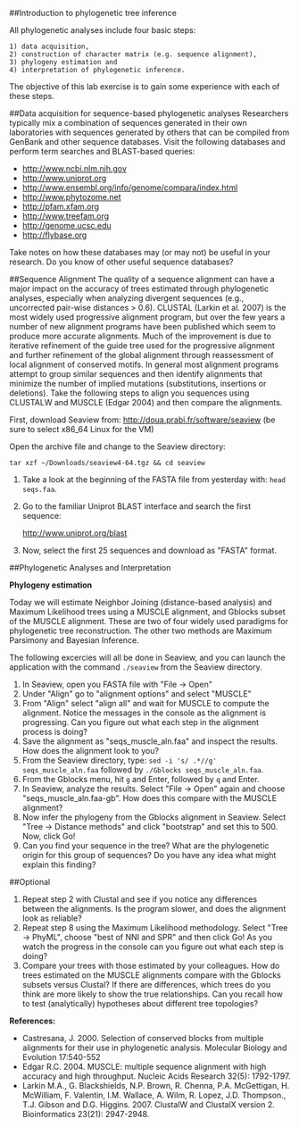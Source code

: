 ##Introduction to phylogenetic tree inference

All phylogenetic analyses include four basic steps: 

	1) data acquisition, 
	2) construction of character matrix (e.g. sequence alignment), 
	3) phylogeny estimation and 
	4) interpretation of phylogenetic inference. 

The objective of this lab exercise is to gain some experience with each of these steps.

##Data acquisition for sequence-based phylogenetic analyses
Researchers typically mix a combination of sequences generated in their own laboratories with sequences generated by others that can be compiled from GenBank and other sequence databases. Visit the following databases and perform term searches and BLAST-based queries:
	
*	http://www.ncbi.nlm.nih.gov
*	http://www.uniprot.org
*	http://www.ensembl.org/info/genome/compara/index.html
*	http://www.phytozome.net
*	http://pfam.xfam.org
*	http://www.treefam.org
*	http://genome.ucsc.edu
*	http://flybase.org

Take notes on how these databases may (or may not) be useful in your research.  Do you know of other useful sequence databases?

##Sequence Alignment
The quality of a sequence alignment can have a major impact on the accuracy of trees estimated through phylogenetic analyses, especially when analyzing divergent sequences (e.g., uncorrected pair-wise distances > 0.6). CLUSTAL (Larkin et al. 2007) is the most widely used progressive alignment program, but over the few years a number of new alignment programs have been published which seem to produce more accurate alignments. Much of the improvement is due to iterative refinement of the guide tree used for the progressive alignment and further refinement of the global alignment through reassessment of local alignment of conserved motifs. In general most alignment programs attempt to group similar sequences and then identify alignments that minimize the number of implied mutations (substitutions, insertions or deletions). Take the following steps to align you sequences using CLUSTALW and MUSCLE (Edgar 2004) and then compare the alignments.

First, download Seaview from: http://doua.prabi.fr/software/seaview (be sure to select x86_64 Linux for the VM)

Open the archive file and change to the Seaview directory:

    tar xzf ~/Downloads/seaview4-64.tgz && cd seaview
 
1. Take a look at the beginning of the FASTA file from yesterday with: `head seqs.faa`.
2. Go to the familiar Uniprot BLAST interface and search the first sequence: 

   http://www.uniprot.org/blast

3. Now, select the first 25 sequences and download as "FASTA" format.

##Phylogenetic Analyses and Interpretation

**Phylogeny estimation**

Today we will estimate Neighbor Joining (distance-based analysis) and Maximum Likelihood trees using a MUSCLE alignment, and Gblocks subset of the MUSCLE alignment. These are two of four widely used paradigms for phylogenetic tree reconstruction. The other two methods are Maximum Parsimony and Bayesian Inference.

The following excercies will all be done in Seaview, and you can launch the application with the command `./seaview` from the Seaview directory.

1. In Seaview, open you FASTA file with "File -> Open"
2. Under "Align" go to "alignment options" and select "MUSCLE"
3. From "Align" select "align all" and wait for MUSCLE to compute the alignment. Notice the messages in the console as the alignment is progressing. Can you figure out what each step in the alignment process is doing?
4. Save the alignment as "seqs_muscle_aln.faa" and inspect the results. How does the alignment look to you?
5. From the Seaview directory, type: 
   `sed -i 's/ .*//g' seqs_muscle_aln.faa` followed by 
    `./Gblocks seqs_muscle_aln.faa`.
6. From the Gblocks menu, hit `g` and Enter, followed by `q` and Enter.
7. In Seaview, analyze the results. Select "File -> Open" again and choose "seqs_muscle_aln.faa-gb". How does this compare with the MUSCLE alignment?
8. Now infer the phylogeny from the Gblocks alignment in Seaview. Select "Tree -> Distance methods" and click "bootstrap" and set this to 500. Now, click Go!
9. Can you find your sequence in the tree? What are the phylogenetic origin for this group of sequences? Do you have any idea what might explain this finding?

##Optional
1. Repeat step 2 with Clustal and see if you notice any differences between the alignments. Is the program slower, and does the alignment look as reliable?
2. Repeat step 8 using the Maximum Likelihood methodology. Select "Tree -> PhyML", choose "best of NNI and SPR" and then click Go! As you watch the progress in the console can you figure out what each step is doing?
3. Compare your trees with those estimated by your colleagues. How do trees estimated on the MUSCLE alignments compare with the Gblocks subsets versus Clustal? If there are differences, which trees do you think are more likely to show the true relationships. Can you recall how to test (analytically) hypotheses about different tree topologies?

**References:**
* Castresana, J. 2000. Selection of conserved blocks from multiple alignments for their use in phylogenetic analysis. Molecular Biology  and Evolution 17:540-552
* Edgar R.C. 2004.  MUSCLE: multiple sequence alignment with high accuracy and high throughput.  Nucleic Acids Research 32(5): 1792-1797.
* Larkin M.A., G. Blackshields, N.P. Brown, R. Chenna, P.A. McGettigan, H. McWilliam, F. Valentin, I.M. Wallace, A. Wilm, R. Lopez, J.D. Thompson., T.J. Gibson and D.G. Higgins. 2007.  ClustalW and ClustalX version 2. Bioinformatics 23(21): 2947-2948.